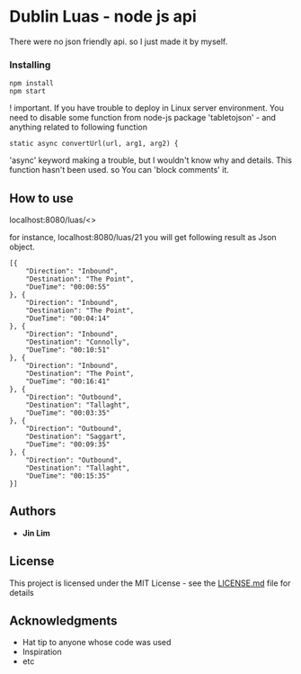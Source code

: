 # Dublin Luas - node js api

There were no json friendly api. so I just made it by myself.

### Installing

```
npm install
npm start
```

! important.
If you have trouble to deploy in Linux server environment. You need to disable some function from node-js package 'tabletojson' - and
anything related to following function 
```
static async convertUrl(url, arg1, arg2) {
```
'async' keyword making a trouble, but I wouldn't know why and details. This function hasn't been used. so You can 'block comments' it.


## How to use

localhost:8080/luas/<<id nunber of station>>

for instance, localhost:8080/luas/21
you will get following result as Json object. 

```
[{
    "Direction": "Inbound",
    "Destination": "The Point",
    "DueTime": "00:00:55"
}, {
    "Direction": "Inbound",
    "Destination": "The Point",
    "DueTime": "00:04:14"
}, {
    "Direction": "Inbound",
    "Destination": "Connolly",
    "DueTime": "00:10:51"
}, {
    "Direction": "Inbound",
    "Destination": "The Point",
    "DueTime": "00:16:41"
}, {
    "Direction": "Outbound",
    "Destination": "Tallaght",
    "DueTime": "00:03:35"
}, {
    "Direction": "Outbound",
    "Destination": "Saggart",
    "DueTime": "00:09:35"
}, {
    "Direction": "Outbound",
    "Destination": "Tallaght",
    "DueTime": "00:15:35"
}]
```


## Authors

* **Jin Lim** 

## License

This project is licensed under the MIT License - see the [LICENSE.md](LICENSE.md) file for details

## Acknowledgments

* Hat tip to anyone whose code was used
* Inspiration
* etc


